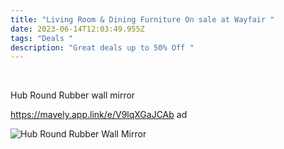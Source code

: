 ```yaml
---
title: "Living Room & Dining Furniture On sale at Wayfair "
date: 2023-06-14T12:03:49.955Z
tags: "Deals "
description: "Great deals up to 50% Off "
---
```

 ﻿ <!--StartFragment--> 

H﻿ub Round Rubber wall mirror  

https://mavely.app.link/e/V9lqXGaJCAb ad 

![Hub Round Rubber Wall Mirror](https://secure.img1-cg.wfcdn.com/im/33246418/resize-h755-w755%5Ecompr-r85/1073/107393185/Hub+Round+Rubber+Wall+Mirror.jpg)

<!--EndFragment-->